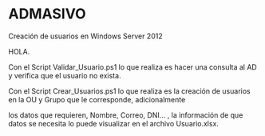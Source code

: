 # ADMASIVO
Creación de usuarios en Windows Server 2012

HOLA.

Con el Script Validar_Usuario.ps1 lo que realiza es hacer una consulta al AD y verifica que el usuario no exista.

Con el Script Crear_Usuarios.ps1 lo que realiza es la creación de usuarios en la OU y Grupo que le corresponde, adicionalmente 

los datos que requieren, Nombre, Correo, DNI… , la información de que datos se necesita lo puede visualizar en el archivo Usuario.xlsx.



